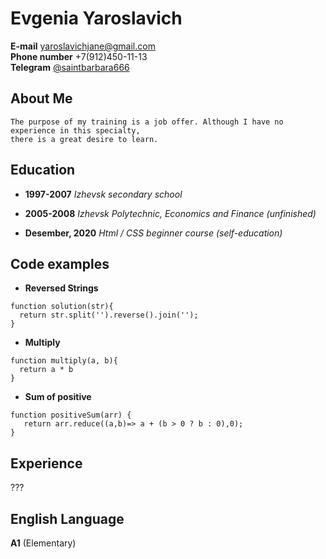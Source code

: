 # Evgenia Yaroslavich #

__E-mail__  <yaroslavichjane@gmail.com>  
__Phone number__   +7(912)450-11-13  
__Telegram__  [@saintbarbara666](https://t.me/saintbarbara666)


## About Me ##
    The purpose of my training is a job offer. Although I have no experience in this specialty,
    there is a great desire to learn.  

## Education ##
* __1997-2007__ *Izhevsk secondary school*

* __2005-2008__  *Izhevsk Polytechnic, Economics and Finance (unfinished)*

* __Desember, 2020__ *Html / CSS beginner course (self-education)*

## Code examples ##
* __Reversed Strings__
```
function solution(str){
  return str.split('').reverse().join('');  
}
```
* __Multiply__
```
function multiply(a, b){
  return a * b
}
```
* __Sum of positive__
```
function positiveSum(arr) {
   return arr.reduce((a,b)=> a + (b > 0 ? b : 0),0);
}
```

## Experience ##
???
## English Language ##
__A1__ (Elementary)


